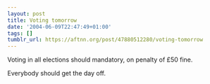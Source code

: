 ```yaml
---
layout: post
title: Voting tomorrow
date: '2004-06-09T22:47:49+01:00'
tags: []
tumblr_url: https://aftnn.org/post/47880512280/voting-tomorrow
---
```

<p>Voting in all elections should mandatory, on penalty of £50 fine.</p>
<p>Everybody should get the day off.</p>
